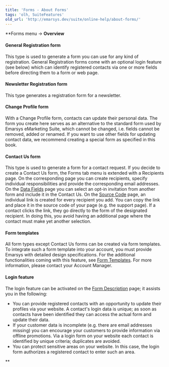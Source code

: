 ```yaml
---
title: 'Forms - About Forms'
tags: 'olh, SuiteFeatures'
old_url: 'http://emarsys.dev/suite/online-help/about-forms/'
---
```


**Forms menu -> **Overview**

#### General Registration form

 This type is used to generate a form you can use for any kind of registration. General Registration forms come with an optional login feature (see below) which can identify registered contacts via one or more fields before directing them to a form or web page.

#### Newsletter Registration form

 This type generates a registration form for a newsletter.

#### Change Profile form

 With a Change Profile form, contacts can update their personal data. The form you create here serves as an alternative to the standard form used by Emarsys eMarketing Suite, which cannot be changed, i.e. fields cannot be removed, added or renamed. If you want to use other fields for updating contact data, we recommend creating a special form as specified in this book.

#### Contact Us form

 This type is used to generate a form for a contact request. If you decide to create a Contact Us form, the Forms tab menu is extended with a Recipients page. On the corresponding page you can create recipients, specify individual responsibilities and provide the corresponding email addresses. On the [Data Fields](/olh/forms-data-fields.md "Forms â&#128;&#147; Data Fields") page you can select an opt-in invitation from another form and include it in the Contact Us. On the [Source Code](/olh/forms-source-code.md "Forms â&#128;&#147; HTML Source Code") page, an individual link is created for every recipient you add. You can copy the link and place it in the source code of your page (e.g. the support page). If a contact clicks the link, they go directly to the form of the designated recipient. In doing this, you avoid having an additional page where the contact must make yet another selection.

#### Form templates

 All form types except Contact Us forms can be created via form templates. To integrate such a form template into your account, you must provide Emarsys with detailed design specifications. For the additional functionalities coming with this feature, see [Form Templates](/olh/form-templates.md "Forms â&#128;&#147; Form Templates"). For more information, please contact your Account Manager.

#### Login feature

 The login feature can be activated on the [Form Description](/olh/forms-description.md "Forms â&#128;&#147; Description") page; it assists you in the following:

- You can provide registered contacts with an opportunity to update their profiles via your website. A contact's login data is unique; as soon as contacts have been identified they can access the actual form and update their data.
- If your customer data is incomplete (e.g. there are email addresses missing) you can encourage your customers to provide information via offline promotions. Via a login form on your website each contact is identified by unique criteria; duplicates are avoided.
- You can protect sensitive areas on your website. In this case, the login form authorizes a registered contact to enter such an area.

**